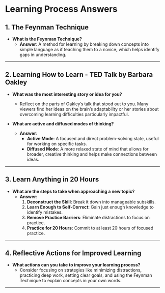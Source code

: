# Learning Process Answers

## 1. The Feynman Technique
- **What is the Feynman Technique?**
  - **Answer**: A method for learning by breaking down concepts into simple language as if teaching them to a novice, which helps identify gaps in understanding.

---

## 2. Learning How to Learn - TED Talk by Barbara Oakley
- **What was the most interesting story or idea for you?**
  - Reflect on the parts of Oakley’s talk that stood out to you. Many viewers find her ideas on the brain’s adaptability or her stories about overcoming learning difficulties particularly impactful.

- **What are active and diffused modes of thinking?**
  - **Answer**:
    - **Active Mode**: A focused and direct problem-solving state, useful for working on specific tasks.
    - **Diffused Mode**: A more relaxed state of mind that allows for broader, creative thinking and helps make connections between ideas.

---

## 3. Learn Anything in 20 Hours
- **What are the steps to take when approaching a new topic?**
  - **Answer**:
    1. **Deconstruct the Skill**: Break it down into manageable subskills.
    2. **Learn Enough to Self-Correct**: Gain just enough knowledge to identify mistakes.
    3. **Remove Practice Barriers**: Eliminate distractions to focus on practice.
    4. **Practice for 20 Hours**: Commit to at least 20 hours of focused practice.

---

## 4. Reflective Actions for Improved Learning
- **What actions can you take to improve your learning process?**
  - Consider focusing on strategies like minimizing distractions, practicing deep work, setting clear goals, and using the Feynman Technique to explain concepts in your own words.

---
